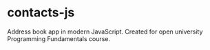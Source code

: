 # contacts-js
Address book app in modern JavaScript. Created for open university Programming Fundamentals course. 
